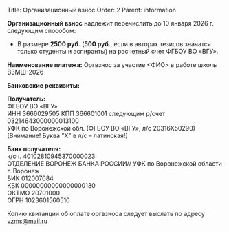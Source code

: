Title: Организационный взнос
Order: 2
Parent: information

**Организационный взнос** надлежит перечислить до 10 января 2026 г. следующим способом:

* В размере **2500 руб.** (**500 руб.**, если в авторах тезисов значатся только студенты и аспиранты) на расчетный счет ФГБОУ ВО «ВГУ».

**Наименование платежа:** Оргвзнос за участие <ФИО> в работе школы ВЗМШ-2026

**Банковские реквизиты:**

**Получатель:**  
ФГБОУ ВО «ВГУ»  
ИНН 3666029505 КПП 366601001  следующим
р/счет 03214643000000013100  
УФК по Воронежской обл. (ФГБОУ ВО «ВГУ», л/с 20316Х50290)  
[Внимание! Буква "X" в л/с – латинская!]

**Банк получателя:**  
к/сч. 40102810945370000023  
ОТДЕЛЕНИЕ ВОРОНЕЖ БАНКА РОССИИ// УФК по Воронежской области г. Воронеж  
БИК 012007084  
КБК 00000000000000000130  
ОКТМО 20701000  
ОГРН 1023601560510

Копию квитанции об оплате оргвзноса следует выслать по адресу [vzms@mail.ru](mailto:vzms@mail.ru)
